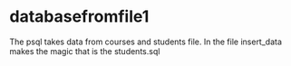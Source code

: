 # databasefromfile1
The psql takes data from courses and students file. In the file insert_data makes the magic that is the students.sql
